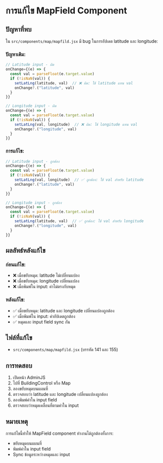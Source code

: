 # การแก้ไข MapField Component

## ปัญหาที่พบ
ใน `src/components/map/mapfild.jsx` มี bug ในการอัปเดต latitude และ longitude:

### **ปัญหาเดิม:**
```javascript
// Latitude input - ผิด
onChange={(e) => {
  const val = parseFloat(e.target.value)
  if (!isNaN(val)) {
    setLatLng(latitude, val)  // ❌ ผิด: ใช้ latitude แทน val
    onChange?.("latitude", val)
  }
}}

// Longitude input - ผิด  
onChange={(e) => {
  const val = parseFloat(e.target.value)
  if (!isNaN(val)) {
    setLatLng(val, longitude)  // ❌ ผิด: ใช้ longitude แทน val
    onChange?.("longitude", val)
  }
}}
```

### **การแก้ไข:**
```javascript
// Latitude input - ถูกต้อง
onChange={(e) => {
  const val = parseFloat(e.target.value)
  if (!isNaN(val)) {
    setLatLng(val, longitude)  // ✅ ถูกต้อง: ใช้ val สำหรับ latitude
    onChange?.("latitude", val)
  }
}}

// Longitude input - ถูกต้อง
onChange={(e) => {
  const val = parseFloat(e.target.value)
  if (!isNaN(val)) {
    setLatLng(latitude, val)  // ✅ ถูกต้อง: ใช้ val สำหรับ longitude
    onChange?.("longitude", val)
  }
}}
```

## ผลลัพธ์หลังแก้ไข

### **ก่อนแก้ไข:**
- ❌ เมื่อขยับหมุด: latitude ไม่เปลี่ยนแปลง
- ❌ เมื่อขยับหมุด: longitude เปลี่ยนแปลง
- ❌ เมื่อพิมพ์ใน input: ค่าไม่ตรงกับหมุด

### **หลังแก้ไข:**
- ✅ เมื่อขยับหมุด: latitude และ longitude เปลี่ยนแปลงถูกต้อง
- ✅ เมื่อพิมพ์ใน input: ค่าอัปเดตถูกต้อง
- ✅ หมุดและ input field sync กัน

## ไฟล์ที่แก้ไข
- `src/components/map/mapfild.jsx` (บรรทัด 141 และ 155)

## การทดสอบ
1. เปิดหน้า AdminJS
2. ไปที่ BuildingControl หรือ Map
3. ลองขยับหมุดบนแผนที่
4. ตรวจสอบว่า latitude และ longitude เปลี่ยนแปลงถูกต้อง
5. ลองพิมพ์ค่าใน input field
6. ตรวจสอบว่าหมุดเคลื่อนที่ตามค่าใน input

## หมายเหตุ
การแก้ไขนี้ทำให้ MapField component ทำงานได้ถูกต้องทั้งการ:
- ขยับหมุดบนแผนที่
- พิมพ์ค่าใน input field
- Sync ข้อมูลระหว่างหมุดและ input
